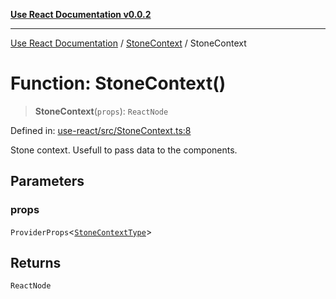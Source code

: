 [**Use React Documentation v0.0.2**](../../README.md)

***

[Use React Documentation](../../modules.md) / [StoneContext](../README.md) / StoneContext

# Function: StoneContext()

> **StoneContext**(`props`): `ReactNode`

Defined in: [use-react/src/StoneContext.ts:8](https://github.com/stonemjs/use-react/blob/0635de04acc6b3a5c28dcf07d1e12a39a8b5e0b9/src/StoneContext.ts#L8)

Stone context.
Usefull to pass data to the components.

## Parameters

### props

`ProviderProps`\<[`StoneContextType`](../../declarations/interfaces/StoneContextType.md)\>

## Returns

`ReactNode`
